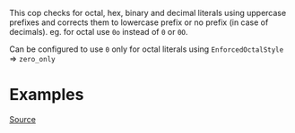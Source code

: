 
This cop checks for octal, hex, binary and decimal literals using
uppercase prefixes and corrects them to lowercase prefix
or no prefix (in case of decimals).
eg. for octal use `0o` instead of `0` or `0O`.

Can be configured to use `0` only for octal literals using
`EnforcedOctalStyle` => `zero_only`

# Examples


[Source](http://www.rubydoc.info/gems/rubocop/RuboCop/Cop/Style/NumericLiteralPrefix)